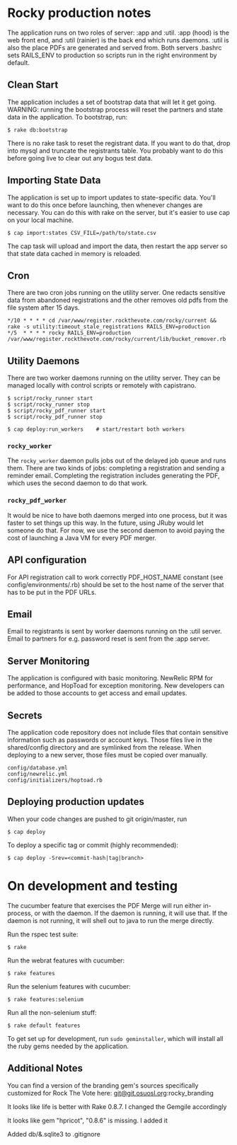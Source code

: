 # Rocky production notes

The application runs on two roles of server: :app and :util.  :app (hood) is the web front end, and :util (rainier) is the back end which runs daemons.  :util is also the place PDFs are generated and served from.  Both servers .bashrc sets RAILS_ENV to production so scripts run in the right environment by default.

## Clean Start

The application includes a set of bootstrap data that will let it get going.  WARNING: running the bootstrap process will reset the partners and state data in the application.  To bootstrap, run:

    $ rake db:bootstrap

There is no rake task to reset the registrant data.  If you want to do that, drop into mysql and truncate the registrants table.  You probably want to do this before going live to clear out any bogus test data.

## Importing State Data

The application is set up to import updates to state-specific data.  You'll want to do this once before launching, then whenever changes are necessary.  You can do this with rake on the server, but it's easier to use cap on your local machine.

    $ cap import:states CSV_FILE=/path/to/state.csv

The cap task will upload and import the data, then restart the app server so that state data cached in memory is reloaded.

## Cron

There are two cron jobs running on the utility server. One redacts sensitive data from abandoned registrations and the other removes old pdfs from the file system after 15 days.

    */10 * * * * cd /var/www/register.rockthevote.com/rocky/current && rake -s utility:timeout_stale_registrations RAILS_ENV=production
    */5  * * * * rocky RAILS_ENV=production /var/www/register.rockthevote.com/rocky/current/lib/bucket_remover.rb

## Utility Daemons

There are two worker daemons running on the utility server.  They can be managed locally with control scripts or remotely with capistrano.

    $ script/rocky_runner start
    $ script/rocky_runner stop
    $ script/rocky_pdf_runner start
    $ script/rocky_pdf_runner stop

    $ cap deploy:run_workers    # start/restart both workers

### `rocky_worker`

The `rocky_worker` daemon pulls jobs out of the delayed job queue and runs them.  There are two kinds of jobs: completing a registration and sending a reminder email.  Completing the registration includes generating the PDF, which uses the second daemon to do that work.

### `rocky_pdf_worker`

It would be nice to have both daemons merged into one process, but it was faster to set things up this way.  In the future, using JRuby would let someone do that.  For now, we use the second daemon to avoid paying the cost of launching a Java VM for every PDF merger.

## API configuration

For API registration call to work correctly PDF_HOST_NAME constant (see config/environments/<env>.rb) should be set to the host name of the server that has to be put in the PDF URLs.

## Email

Email to registrants is sent by worker daemons running on the :util server.  Email to partners for e.g. password reset is sent from the :app server.

## Server Monitoring

The application is configured with basic monitoring.  NewRelic RPM for performance, and HopToad for exception monitoring.  New developers can be added to those accounts to get access and email updates.

## Secrets

The application code repository does not include files that contain sensitive information such as passwords or account keys.  Those files live in the shared/config directory and are symlinked from the release.  When deploying to a new server, those files must be copied over manually.

    config/database.yml
    config/newrelic.yml
    config/initializers/hoptoad.rb

## Deploying production updates

When your code changes are pushed to git origin/master, run

    $ cap deploy

To deploy a specific tag or commit (highly recommended):

    $ cap deploy -Srev=<commit-hash|tag|branch>

# On development and testing

The cucumber feature that exercises the PDF Merge will run either in-process, or with the daemon.  If the daemon is running, it will use that.  If the daemon is not running, it will shell out to java to run the merge directly.

Run the rspec test suite:

    $ rake

Run the webrat features with cucumber:

    $ rake features

Run the selenium features with cucumber:

    $ rake features:selenium

Run all the non-selenium stuff:

    $ rake default features

To get set up for development, run `sudo geminstaller`, which will install all the ruby gems needed by the application.

## Additional Notes

You can find a version of the branding gem's sources specifically customized for Rock The Vote here: git@git.osuosl.org:rocky_branding

It looks like life is better with Rake 0.8.7. I changed the Gemgile accordingly

It looks like gem "hpricot", "0.8.6" is missing. I added it

Added db/&.sqlite3 to .gitignore


